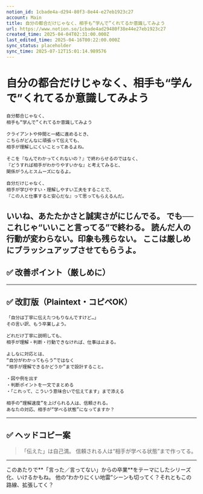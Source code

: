 ```yaml
---
notion_id: 1cbade4a-d294-80f3-8e44-e27eb1923c27
account: Main
title: 自分の都合だけじゃなく、相手も“学んで”くれてるか意識してみよう
url: https://www.notion.so/1cbade4ad29480f38e44e27eb1923c27
created_time: 2025-04-04T02:31:00.000Z
last_edited_time: 2025-04-16T00:22:00.000Z
sync_status: placeholder
sync_time: 2025-07-12T15:01:14.989576
---
```

# 自分の都合だけじゃなく、相手も“学んで”くれてるか意識してみよう

```plain text
自分都合じゃなく、
相手も“学んで”くれてるか意識してみよう

クライアントや仲間と一緒に進めるとき、
こちらがどんなに頑張って伝えても、
相手が理解しにくいことってあるよね。

そこを『なんでわかってくれないの？』で終わらせるのではなく、
『どうすれば相手がわかりやすいかな』と考えてみると、
関係がうんとスムーズになるよ。

自分だけじゃなく、
相手が学びやすい・理解しやすい工夫をすることで、
『この人と仕事すると安心だな』って思ってもらえるんだ。
```
いいね、あたたかさと誠実さがにじんでる。
でも──**これじゃ“いいこと言ってる”で終わる。**
**読んだ人の行動が変わらない。印象も残らない。**
ここは厳しめにブラッシュアップさせてもらうよ。
---
## ✅ 改善ポイント（厳しめに）
---
## ✅ 改訂版（Plaintext・コピペOK）
```plain text
「自分は丁寧に伝えたつもりなんですけど…」
その言い訳、もう卒業しよう。

どれだけ丁寧に説明しても、
相手が理解・判断・行動できなければ、仕事は止まる。

よしなに対応とは、
“自分がわかってもらう”ではなく
“相手が理解できるかどうか”まで設計すること。

・図や例を出す
・判断ポイントを一文でまとめる
・「これって、こういう意味合いで伝えてます」まで添える

相手の“理解速度”を上げられる人は、信頼される。
あなたの対応、相手が“学べる状態”になってますか？
```
---
## ✅ ヘッドコピー案
> 「伝えた」は自己満。
  信頼される人は“相手が学べる状態”まで作ってる。
---
このあたりで**「言った／言ってない」からの卒業**をテーマにしたシリーズ化、いけるかもね。
他の“わかりにくい地雷”シーンも切ってく？それともこの路線、拡張してく？